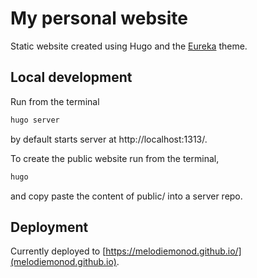 # My personal website
Static website created using Hugo and the [Eureka](https://github.com/wangchucheng/hugo-eureka) theme.

## Local development
Run from the terminal
```bash
hugo server
```
by default starts server at http://localhost:1313/.

To create the public website run from the terminal,
```bash
hugo 
```
and copy paste the content of public/ into a server repo.

## Deployment

Currently deployed to [https://melodiemonod.github.io/](melodiemonod.github.io).


